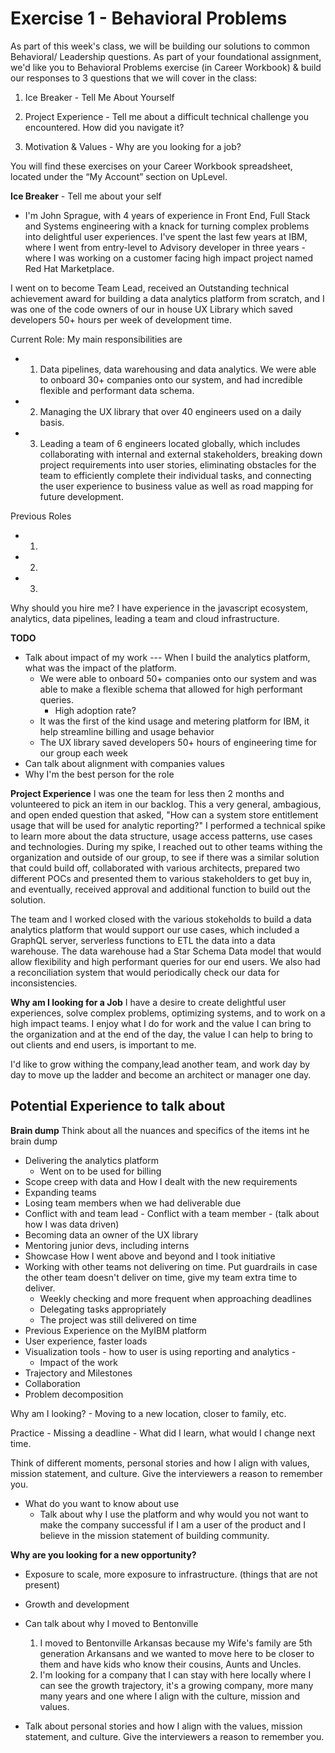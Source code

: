 # Exercise 1 - Behavioral Problems 

As part of this week's class, we will be building our solutions to common Behavioral/ Leadership questions. As part of your foundational assignment, we'd like you to Behavioral Problems exercise (in Career Workbook) & build our responses to 3 questions that we will cover in the class:

1. Ice Breaker - Tell Me About Yourself

2. Project Experience - Tell me about a difficult technical challenge you encountered. How did you navigate it?

3. Motivation & Values - Why are you looking for a job?

You will find these exercises on your Career Workbook spreadsheet, located under the “My Account” section on UpLevel.


**Ice Breaker** - Tell me about your self 

- I'm John Sprague, with 4 years of experience in Front End, Full Stack and Systems engineering with a knack for turning complex problems into delightful user experiences. I've spent the last few years at IBM, where I went from entry-level to Advisory developer in three years - where I was working on a customer facing high impact project named Red Hat Marketplace. 

I went on to become Team Lead, received an Outstanding technical achievement award for building a data analytics platform from scratch, and I was one of the code owners of our in house UX Library which saved developers 50+ hours per week of development time. 

Current Role: My main responsibilities are 
- 1. Data pipelines, data warehousing and data analytics. We were able to onboard 30+ companies onto our system, and had incredible flexible and performant data schema. 
- 2. Managing the UX library that over 40 engineers used on a daily basis. 
- 3. Leading a team of 6 engineers located globally, which includes collaborating with internal and external stakeholders, breaking down project requirements into user stories, eliminating obstacles for the team to efficiently complete their individual tasks, and connecting the user experience to business value as well as road mapping for future development.

Previous Roles
- 1. 
- 2. 
- 3. 

Why should you hire me? I have experience in the javascript ecosystem, analytics, data pipelines, leading a team and cloud infrastructure.

**TODO** 
- Talk about impact of my work --- When I build the analytics platform, what was the impact of the platform. 
    - We were able to onboard 50+ companies onto our system and was able to make a flexible schema that allowed for high performant queries. 
        - High adoption rate?
    - It was the first of the kind usage and metering platform for IBM, it help streamline billing and usage behavior
    - The UX library saved developers 50+ hours of engineering time for our group each week
- Can talk about alignment with companies values
- Why I'm the best person for the role 


**Project Experience** 
I was one the team for less then 2 months and volunteered to pick an item in our backlog. This a very general, ambagious, and open ended question that asked, "How can a system store entitlement usage that will be used for analytic reporting?" I performed a technical spike to learn more about the data structure, usage access patterns, use cases and technologies. During my spike, I reached out to other teams withing the organization and outside of our group, to see if there was a similar solution that could build off, collaborated with various architects, prepared two different POCs and presented them to various stakeholders to get buy in, and eventually, received approval and additional function to build out the solution.

The team and I worked closed with the various stokeholds to build a data analytics platform that would support our use cases, which included a GraphQL server, serverless functions to ETL the data into a data warehouse. The data warehouse had a Star Schema Data model that would allow flexibility and high performant queries for our end users. We also had a reconciliation system that would periodically check our data for inconsistencies.

**Why am I looking for a Job** 
I have a desire to create delightful user experiences, solve complex problems, optimizing systems, and to work on a high impact teams.  I enjoy what I do for work and the value I can bring to the organization and at the end of the day, the value I can help to bring to out clients and end users, is important to me. 

I'd like to grow withing the company,lead another team, and work day by day to move up the ladder and become an architect or manager one day. 

## Potential Experience to talk about 
**Brain dump**
Think about all the nuances and specifics of the items int he brain dump

- Delivering the analytics platform 
    - Went on to be used for billing
- Scope creep with data and How I dealt with the new requirements 
- Expanding teams
- Losing team members when we had deliverable due 
- Conflict with and team lead - Conflict with a team member - (talk about how I was data driven) 
- Becoming data an owner of the UX library 
- Mentoring junior devs, including interns 
- Showcase How I went above and beyond and I took initiative 
- Working with other teams not delivering on time. Put guardrails in case the other team doesn't deliver on time, give my team extra time to deliver. 
    - Weekly checking and more frequent when approaching deadlines
    - Delegating tasks appropriately 
    - The project was still delivered on time 
- Previous Experience on the MyIBM platform
- User experience, faster loads 
- Visualization tools - how to user is using reporting and analytics - 
    - Impact of the work 
- Trajectory and Milestones
- Collaboration 
- Problem decomposition  

Why am I looking? 
    - Moving to a new location, closer to family, etc. 

Practice - 
Missing a deadline - What did I learn, what would I change next time. 

Think of different moments, personal stories and how I align with values, mission statement, and culture. Give the interviewers a reason to remember you.

- What do you want to know about use
    - Talk about why I use the platform and why would you not want to make the company successful if I am a user of the product and I believe in the mission statement of building community. 


**Why are you looking for a new opportunity?**

- Exposure to scale, more exposure to infrastructure. (things that are not present)
- Growth and development
- Can talk about why I moved to Bentonville
    1. I moved to Bentonville Arkansas because my Wife's family are 5th generation Arkansans and we wanted to move here to be closer to them and have kids who know their cousins, Aunts and Uncles. 
    2. I'm looking for a company that I can stay with here locally where I can see the growth trajectory, it's a growing company, more many many years and one where I align with the culture, mission and values. 

- Talk about personal stories and how I align with the values, mission statement, and culture. Give the interviewers a reason to remember you. 

